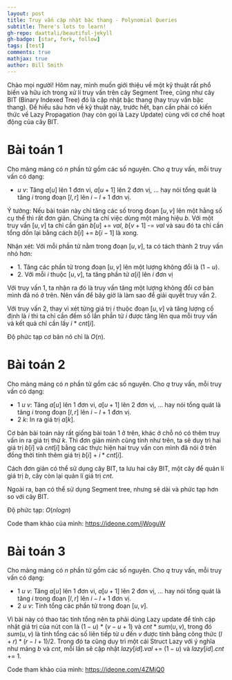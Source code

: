 ```yaml
---
layout: post
title: Truy vấn cập nhật bậc thang - Polynomial Queries
subtitle: There's lots to learn!
gh-repo: daattali/beautiful-jekyll
gh-badge: [star, fork, follow]
tags: [test]
comments: true
mathjax: true
author: Bill Smith
---
```


Chào mọi người! Hôm nay, mình muốn giới thiệu về một kỹ thuật rất phổ biến và hữu ích trong xử lí truy vấn trên cây Segment Tree, cũng như cây BIT (Binary Indexed Tree) đó là cập nhật bậc thang (hay truy vấn bậc thang). Để hiểu sâu hơn về kỹ thuật này, trước hết, bạn cần phải có kiến thức về Lazy Propagation (hay còn gọi là Lazy Update) cùng với cơ chế hoạt động của cây BIT.

# Bài toán 1
Cho mảng mảng có $n$ phần tử gồm các số nguyên. Cho $q$ truy vấn, mỗi truy vấn có dạng:
- $u$ $v$: Tăng $a[u]$ lên 1 đơn vi, $a[u + 1]$ lên 2 đơn vị, ... hay nói tổng quát là tăng $i$ trong đoạn $[l, r]$ lên $i - l + 1$ đơn vị.

Ý tưởng: Nếu bài toán này chỉ tăng các số trong đoạn $[u, v]$ lên một hằng số cụ thể thì rất đơn giản. Chúng ta chỉ việc dùng một mảng hiệu $b$. Với một truy vấn $[u, v]$ ta chỉ cần gán $b[u]$ += $val$, $b[v + 1]$ -= $val$ và sau đó ta chỉ cần tổng dồn lại bằng cách $b[i]$ += $b[i - 1]$ là xong.

Nhận xét: Với mỗi phần tử nằm trong đoạn $[u, v]$, ta có tách thành 2 truy vấn nhỏ hơn:
- $1$. Tăng các phần tử trong đoạn $[u, v]$ lên một lượng không đổi là $(1 - u)$.
- $2$. Vỡi mỗi $i$ thuộc $[u, v]$, ta tăng phần tử $a[i]$ lên $i$ đơn vị

Với truy vấn 1, ta nhận ra đó là truy vấn tăng một lượng không đổi cơ bản mình đã nó ở trên. Nên vấn để bây giờ là làm sao để giải quyết truy vấn 2.

Với truy vấn 2, thay vì xét từng giá trị $i$ thuộc đoạn $[u, v]$ và tăng lượng cố định là $i$ thì ta chỉ cần đếm số lần phần tử $i$ được tăng lên qua mỗi truy vấn và kết quả chỉ cần lấy $i$ $*$ $cnt[i]$.

Độ phức tạp cơ bản nó chỉ là $O(n)$.

# Bài toán 2
Cho mảng mảng có $n$ phần tử gồm các số nguyên. Cho $q$ truy vấn, mỗi truy vấn có dạng:
- $1$ $u$ $v$: Tăng $a[u]$ lên 1 đơn vi, $a[u + 1]$ lên 2 đơn vị, ... hay nói tổng quát là tăng $i$ trong đoạn $[l, r]$ lên $i - l + 1$ đơn vị.
- $2$ $k$: In ra giá trị $a[k]$.

Cơ bản bài toán này rất giống bài toán 1 ở trên, khác ở chỗ nó có thêm truy vấn in ra giá trị thứ $k$. Thì đơn giản mình cũng tính như trên, ta sẽ duy trì hai giá trị $b[i]$ và $cnt[i]$ bằng các thực hiện hai truy vấn con mình đã nói ở trên đồng thời tính thêm giá trị $b[i]$ + $i * cnt[i]$. 

Cách đơn giản có thể sử dụng cây BIT, ta lưu hai cây BIT, một cây để quản lí giá trị $b$, cây còn lại quản lí giá trị $cnt$.

Ngoài ra, bạn có thể sử dụng Segment tree, nhưng sẽ dài và phức tạp hơn so với cây BIT.

Độ phức tạp: $O(nlogn)$

Code tham khảo của mình: https://ideone.com/jWoguW

# Bài toán 3
Cho mảng mảng có $n$ phần tử gồm các số nguyên. Cho $q$ truy vấn, mỗi truy vấn có dạng:
- $1$ $u$ $v$: Tăng $a[u]$ lên 1 đơn vi, $a[u + 1]$ lên 2 đơn vị, ... hay nói tổng quát là tăng $i$ trong đoạn $[l, r]$ lên $i - l + 1$ đơn vị.
- $2$ $u$ $v$: Tính tổng các phần tử trong đoạn $[u, v]$.

Vì bài này có thao tác tính tổng nên ta phải dùng Lazy update để tính cập nhật giá trị của nút con là $(1 - u)$ $*$ $(v - u + 1)$ và $cnt * sum(u, v)$, trong đó $sum(u, v)$ là tính tổng các số liên tiếp từ $u$ đến $v$ được tính bằng công thức $(l + r) * (r - l + 1) / 2$. Trong đó ta cũng duy trì một cái Struct Lazy với ý nghĩa như mảng $b$ và $cnt$, mỗi lần sẽ cập nhật $lazy[id].val$ += $(1 - u)$ và $lazy[id].cnt$ += $1$.

Code tham khảo của mình: https://ideone.com/4ZMjQ0



